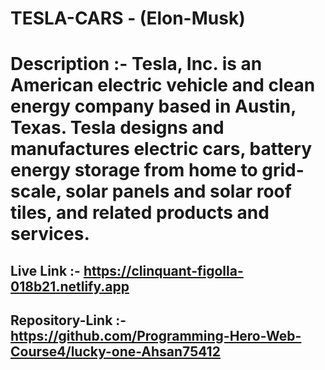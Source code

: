 # TESLA-CARS - (Elon-Musk)

# Description :- Tesla, Inc. is an American electric vehicle and clean energy company based in Austin, Texas. Tesla designs and manufactures electric cars, battery energy storage from home to grid-scale, solar panels and solar roof tiles, and related products and services.

## Live Link :- https://clinquant-figolla-018b21.netlify.app

## Repository-Link :- https://github.com/Programming-Hero-Web-Course4/lucky-one-Ahsan75412


